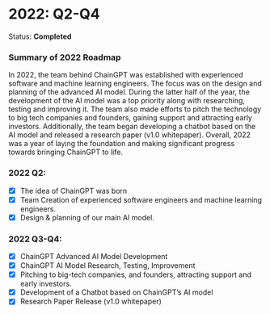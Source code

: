 # 2022: Q2-Q4

Status: **Completed**

### Summary of 2022 Roadmap

In 2022, the team behind ChainGPT was established with experienced software and machine learning engineers. The focus was on the design and planning of the advanced AI model. During the latter half of the year, the development of the AI model was a top priority along with researching, testing and improving it. The team also made efforts to pitch the technology to big tech companies and founders, gaining support and attracting early investors. Additionally, the team began developing a chatbot based on the AI model and released a research paper (v1.0 whitepaper). Overall, 2022 was a year of laying the foundation and making significant progress towards bringing ChainGPT to life.

### 2022 Q2:

* [x] The idea of ChainGPT was born
* [x] Team Creation of experienced software engineers and machine learning engineers.
* [x] Design & planning of our main AI model.

### 2022 Q3-Q4:

* [x] ChainGPT Advanced AI Model Development
* [x] ChainGPT AI Model Research, Testing, Improvement
* [x] Pitching to big-tech companies, and founders, attracting support and early investors.
* [x] Development of a Chatbot based on ChainGPT’s AI model
* [x] Research Paper Release (v1.0 whitepaper)&#x20;
